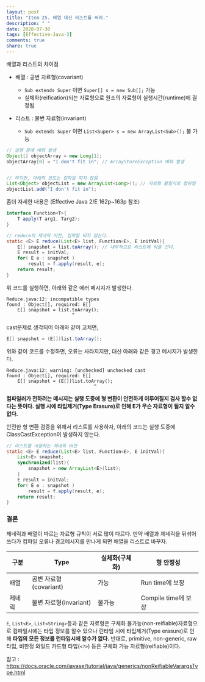 ```yaml
---
layout: post
title: "Item 25. 배열 대신 리스트를 써라."
description: " "
date: 2020-07-30
tags: [Effective-Java-3]
comments: true
share: true
---
```



배열과 리스트의 차이점
- 배열 : 공변 자료형(covariant)
  - ```Sub extends Super``` 이면 ```Super[] s = new Sub[];``` 가능
  - 실체화(reification)되는 자료형으로 원소의 자료형이 실행시간(runtime)에 결졍됨
   
- 리스트 : 불변 자료형(invariant) 
  - ```Sub extends Super``` 이면 ```List<Super> s = new ArrayList<Sub>();``` 불 가능




```java
// 실행 중에 예외 발생
Object[] objectArray = new Long[1];
objectArray[0] = "I don't fit in"; // ArrayStoreException 예외 발생


// 하지만, 아래의 코드는 컴파일 되지 않음
List<Object> objectList = new ArrayList<Long>(); // 자료형 불일치로 컴파일 되지 않음
objectList.add("I don't fit in");
```


좀더 자세한 내용은 (Effective Java 2/E 162p~163p 참조)

```java
interface Function<T>{
    T apply(T arg1, Targ2);
}

// reduce의 제네릭 버전, 컴파일 되지 않는다.
static <E> E reduce(List<E> list, Function<E>, E initVal){
    E[] snapshot = list.toArray(); // 내부적으로 리스트에 락을 건다.
    E result = initVal;
    for( E e : snapshot )
        result = f.apply(result, e);
    return result;
}
```

위 코드를 실행하면, 아래와 같은 에러 메시지가 발생한다.
```commandline
Reduce.java:12: incompatible types
found : Object[], required: E[]
    E[] snapshot = list.toArray();
                        ^
```

cast문제로 생각되어 아래와 같이 고치면,
```java
E[] snapshot = (E[])list.toArray();
```

위와 같이 코드를 수정하면, 오류는 사라지지만, 대신 아래와 같은 경고 메시지가 발생한다.
```commandline
Reduce.java:12: warning: [unchecked] unchecked cast
found : Object[], required: E[]
    E[] snapshot = (E[])list.toArray();
                                ^
```
__컴파일러가 전하려는 메시지는 실행 도중에 형 변환이 안전하게 이루어질지 검사 할수 없다는 뜻이다. 실행 시에 타입제거(Type Erasure)로 인해 E가 무슨 자료형이 될지 알수 없다.__


안전한 형 변환 검증을 위해서 리스트를 사용하자, 아래의 코드는 실행 도중에 ClassCastException이 발생하지 않는다.
```java
// 리스트를 사용하는 제네릭 버전
static <E> E reduce(List<E> list, Function<E>, E initVal){
    List<E> snapshot;
    synchronized(list){
        snapshot = new ArrayList<E>(list);
    }
    E result = initVal;
    for( E e : snapshot )
        result = f.apply(result, e);
    return result;
}
```


### 결론
제네릭과 배열이 따르는 자료형 규칙이 서로 많이 다르다. 만약 배열과 제네릭을 뒤섞어 쓰다가 컴파일 오류나 경고메시지를 만나게 되면 배열을 리스트로 바꾸자.

| 구분 | Type | 실체화(구체화) | 형 안정성 |
| --- | --- | --- | --- |
| 배열 | 공변 자료형(covariant) | 가능 | Run time에 보장 |
| 제네릭 | 불변 자료형(invariant)  | 불가능 | Compile time에 보장 |

```E```, ```List<E>```, ```List<String>```등과 같은 자료형은 구체화 불가능(non-reifiable)자료형으로 컴파일시에는 타입 정보를 알수 있으나
런타임 시에 타입제거(Type erasure)로 인해 __타입의 모든 정보를 런타임시에 알수가 없다.__ 반대로, primitive, non-generic, raw 타입, 비한정 와일드 카드형 타입(```<?>```)
등은 구체화 가능 자료형(reifiable)이다.


참고 : https://docs.oracle.com/javase/tutorial/java/generics/nonReifiableVarargsType.html
